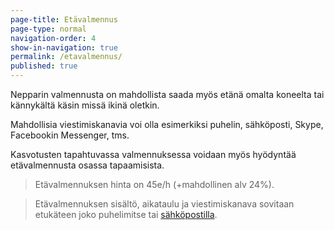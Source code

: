 ```yaml
---
page-title: Etävalmennus
page-type: normal
navigation-order: 4
show-in-navigation: true
permalink: /etavalmennus/
published: true
---
```





Nepparin valmennusta on mahdollista saada myös etänä omalta koneelta tai kännykältä käsin missä ikinä oletkin.

Mahdollisia viestimiskanavia voi olla esimerkiksi puhelin, sähköposti, Skype, Facebookin Messenger, tms.

Kasvotusten tapahtuvassa valmennuksessa voidaan myös hyödyntää etävalmennusta osassa tapaamisista.

> Etävalmennuksen hinta on 45e/h (+mahdollinen alv 24%). 

> Etävalmennuksen sisältö, aikataulu ja viestimiskanava sovitaan etukäteen joko puhelimitse tai [sähköpostilla](/ota-yhteytta).
